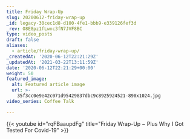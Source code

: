 ```yaml
---
title: Friday Wrap-Up
slug: 20200612-friday-wrap-up
_id: legacy-30cec1d8-d100-4fe1-bbb9-e339126fef3d
_rev: O8E8pz1fLwnc3fN7JVF8BC
type: video_posts
draft: false
aliases:
  - article/friday-wrap-up/
_createdAt: '2020-06-12T22:21:29Z'
_updatedAt: '2021-03-22T13:11:59Z'
date: '2020-06-12T22:21:29+00:00'
weight: 50
featured_image:
  alt: Featured article image
  url: >-
    35f3cc0e9e42c071d95429837dbc9c8925924521-890x1024.jpg
video_series: Coffee Talk

---
```

{{< youtube id="rqFBaaupdFg" title="Friday Wrap-Up ~ Plus Why I Got Tested For Covid-19" >}}
